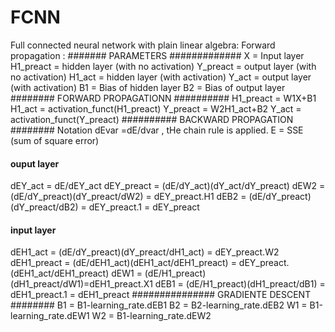 # FCNN
Full connected neural network with plain linear algebra:
Forward propagation :
####### PARAMETERS #############
X = Input layer
H1_preact = hidden layer (with no activation)
Y_preact = output layer (with no activation)
H1_act = hidden layer (with activation)
Y_act = output layer (with activation)
B1 = Bias of hidden layer
B2 = Bias of output layer
######## FORWARD PROPAGATIONN ##########
H1_preact = W1X+B1
H1_act = activation_funct(H1_preact)
Y_preact = W2H1_act+B2
Y_act = activation_funct(Y_preact)
########## BACKWARD PROPAGATION ########
Notation dEvar =dE/dvar , tHe chain rule is applied.
E =  SSE (sum of square error)
#### ouput layer #####
dEY_act = dE/dEY_act
dEY_preact = (dE/dY_act)(dY_act/dY_preact)
dEW2 = (dE/dY_preact)(dY_preact/dW2) = dEY_preact.H1
dEB2 = (dE/dY_preact)(dY_preact/dB2) = dEY_preact.1 = dEY_preact
#### input layer ######
dEH1_act = (dE/dY_preact)(dY_preact/dH1_act) = dEY_preact.W2
dEH1_preact = (dE/dEH1_act)(dEH1_act/dEH1_preact) = dEY_preact.(dEH1_act/dEH1_preact)
dEW1 = (dE/H1_preact)(dH1_preact/dW1)=dEH1_preact.X1
dEB1 = (dE/H1_preact)(dH1_preact/dB1) = dEH1_preact.1 = dEH1_preact
############### GRADIENTE DESCENT ########
B1 = B1-learning_rate.dEB1
B2 = B2-learning_rate.dEB2
W1 = B1-learning_rate.dEW1
W2 = B1-learning_rate.dEW2

